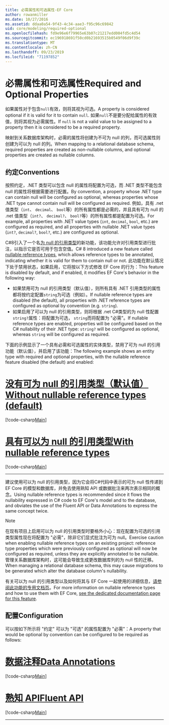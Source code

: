 ```yaml
---
title: 必需属性和可选属性-EF Core
author: rowanmiller
ms.date: 10/27/2016
ms.assetid: ddaa0a54-9f43-4c34-aae3-f95c96c69842
uid: core/modeling/required-optional
ms.openlocfilehash: fd9e96e6f79965e63b07c21217edd004fd5c4d54
ms.sourcegitcommit: ec196918691f50cd0b21693515b0549f06d9f39c
ms.translationtype: MT
ms.contentlocale: zh-CN
ms.lasthandoff: 09/23/2019
ms.locfileid: "71197852"
---
```

# <a name="required-and-optional-properties"></a><span data-ttu-id="b8ff4-102">必需属性和可选属性</span><span class="sxs-lookup"><span data-stu-id="b8ff4-102">Required and Optional Properties</span></span>

<span data-ttu-id="b8ff4-103">如果属性对于包含`null`有效，则将其视为可选。</span><span class="sxs-lookup"><span data-stu-id="b8ff4-103">A property is considered optional if it is valid for it to contain `null`.</span></span> <span data-ttu-id="b8ff4-104">如果`null`不是要分配给属性的有效值，则将其视为必需属性。</span><span class="sxs-lookup"><span data-stu-id="b8ff4-104">If `null` is not a valid value to be assigned to a property then it is considered to be a required property.</span></span>

<span data-ttu-id="b8ff4-105">映射到关系数据库架构时，必需的属性将创建为不可为 null 的列，而可选属性则创建为可以为 null 的列。</span><span class="sxs-lookup"><span data-stu-id="b8ff4-105">When mapping to a relational database schema, required properties are created as non-nullable columns, and optional properties are created as nullable columns.</span></span>

## <a name="conventions"></a><span data-ttu-id="b8ff4-106">约定</span><span class="sxs-lookup"><span data-stu-id="b8ff4-106">Conventions</span></span>

<span data-ttu-id="b8ff4-107">按照约定，.NET 类型可以包含 null 的属性将配置为可选，而 .NET 类型不能包含 null 的属性将根据需要进行配置。</span><span class="sxs-lookup"><span data-stu-id="b8ff4-107">By convention, a property whose .NET type can contain null will be configured as optional, whereas properties whose .NET type cannot contain null will be configured as required.</span></span> <span data-ttu-id="b8ff4-108">例如，具有 .net 值类型（`int`、 `decimal`、 `bool`等）的所有属性都是必需的，并且具有可为 null 的 .net 值类型（`int?`、 `decimal?`、 `bool?`等）的所有属性都是配置为可选。</span><span class="sxs-lookup"><span data-stu-id="b8ff4-108">For example, all properties with .NET value types (`int`, `decimal`, `bool`, etc.) are configured as required, and all properties with nullable .NET value types (`int?`, `decimal?`, `bool?`, etc.) are configured as optional.</span></span>

<span data-ttu-id="b8ff4-109">C#8引入了一个名[为 null 的引用类型](/dotnet/csharp/tutorials/nullable-reference-types)的新功能，该功能允许对引用类型进行批注，以指示它是否可用于包含空值。</span><span class="sxs-lookup"><span data-stu-id="b8ff4-109">C# 8 introduced a new feature called [nullable reference types](/dotnet/csharp/tutorials/nullable-reference-types), which allows reference types to be annotated, indicating whether it is valid for them to contain null or not.</span></span> <span data-ttu-id="b8ff4-110">此功能在默认情况下处于禁用状态，如果启用，它将按以下方式修改 EF Core 的行为：</span><span class="sxs-lookup"><span data-stu-id="b8ff4-110">This feature is disabled by default, and if enabled, it modifies EF Core's behavior in the following way:</span></span>

* <span data-ttu-id="b8ff4-111">如果禁用可为 null 的引用类型（默认值），则所有具有 .NET 引用类型的属性都将按约定配置`string`为可选（例如）。</span><span class="sxs-lookup"><span data-stu-id="b8ff4-111">If nullable reference types are disabled (the default), all properties with .NET reference types are configured as optional by convention (e.g. `string`).</span></span>
* <span data-ttu-id="b8ff4-112">如果启用了可以为 null 的引用类型，则将根据 .net C#类型的为 null 性配置`string?`属性：将配置为可选， `string`而将配置为 "必需"。</span><span class="sxs-lookup"><span data-stu-id="b8ff4-112">If nullable reference types are enabled, properties will be configured based on the C# nullability of their .NET type: `string?` will be configured as optional, whereas `string` will be configured as required.</span></span>

<span data-ttu-id="b8ff4-113">下面的示例显示了一个具有必需和可选属性的实体类型，禁用了可为 null 的引用功能（默认值），并启用了该功能：</span><span class="sxs-lookup"><span data-stu-id="b8ff4-113">The following example shows an entity type with required and optional properties, with the nullable reference feature disabled (the default) and enabled:</span></span>

# <a name="without-nullable-reference-types-defaulttabwithout-nrt"></a>[<span data-ttu-id="b8ff4-114">没有可为 null 的引用类型（默认值）</span><span class="sxs-lookup"><span data-stu-id="b8ff4-114">Without nullable reference types (default)</span></span>](#tab/without-nrt)

[!code-csharp[Main](../../../samples/core/Miscellaneous/NullableReferenceTypes/CustomerWithoutNullableReferenceTypes.cs?name=Customer&highlight=4-8)]

# <a name="with-nullable-reference-typestabwith-nrt"></a>[<span data-ttu-id="b8ff4-115">具有可以为 null 的引用类型</span><span class="sxs-lookup"><span data-stu-id="b8ff4-115">With nullable reference types</span></span>](#tab/with-nrt)

[!code-csharp[Main](../../../samples/core/Miscellaneous/NullableReferenceTypes/Customer.cs?name=Customer&highlight=4-6)]

***

<span data-ttu-id="b8ff4-116">建议使用可以为 null 的引用类型，因为它会将C#代码中表示的可为 null 性传递到 EF Core 的模型和数据库，并免去使用熟知 API 或数据批注来两次表示相同的概念。</span><span class="sxs-lookup"><span data-stu-id="b8ff4-116">Using nullable reference types is recommended since it flows the nullability expressed in C# code to EF Core's model and to the database, and obviates the use of the Fluent API or Data Annotations to express the same concept twice.</span></span>

> [!NOTE]
> <span data-ttu-id="b8ff4-117">在现有项目上启用可以为 null 的引用类型时要格外小心：现在配置为可选的引用类型属性现在将配置为 "必需"，除非它们显式批注为可为 null。</span><span class="sxs-lookup"><span data-stu-id="b8ff4-117">Exercise caution when enabling nullable reference types on an existing project: reference type properties which were previously configured as optional will now be configured as required, unless they are explicitly annotated to be nullable.</span></span> <span data-ttu-id="b8ff4-118">管理关系数据库架构时，这可能会导致生成更改数据库列的为 null 性的迁移。</span><span class="sxs-lookup"><span data-stu-id="b8ff4-118">When managing a relational database schema, this may cause migrations to be generated which alter the database column's nullability.</span></span>

<span data-ttu-id="b8ff4-119">有关可以为 null 的引用类型以及如何将其与 EF Core 一起使用的详细信息，[请参阅此功能的专用文档页](xref:core/miscellaneous/nullable-reference-types)。</span><span class="sxs-lookup"><span data-stu-id="b8ff4-119">For more information on nullable reference types and how to use them with EF Core, [see the dedicated documentation page for this feature](xref:core/miscellaneous/nullable-reference-types).</span></span>

## <a name="configuration"></a><span data-ttu-id="b8ff4-120">配置</span><span class="sxs-lookup"><span data-stu-id="b8ff4-120">Configuration</span></span>

<span data-ttu-id="b8ff4-121">可以按如下所示将 "约定" 可以为 "可选" 的属性配置为 "必需"：</span><span class="sxs-lookup"><span data-stu-id="b8ff4-121">A property that would be optional by convention can be configured to be required as follows:</span></span>

# <a name="data-annotationstabdata-annotations"></a>[<span data-ttu-id="b8ff4-122">数据注释</span><span class="sxs-lookup"><span data-stu-id="b8ff4-122">Data Annotations</span></span>](#tab/data-annotations)

[!code-csharp[Main](../../../samples/core/Modeling/DataAnnotations/Required.cs?highlight=14)]

# <a name="fluent-apitabfluent-api"></a>[<span data-ttu-id="b8ff4-123">熟知 API</span><span class="sxs-lookup"><span data-stu-id="b8ff4-123">Fluent API</span></span>](#tab/fluent-api) 

[!code-csharp[Main](../../../samples/core/Modeling/FluentAPI/Required.cs?highlight=11-13)]

***